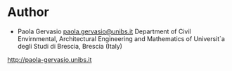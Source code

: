 # Author
  
- Paola Gervasio <paola.gervasio@unibs.it>
Department of Civil Envirnmental, Architectural Engineering and Mathematics of
Universit\`a degli Studi di Brescia, Brescia (Italy)

http://paola-gervasio.unibs.it

